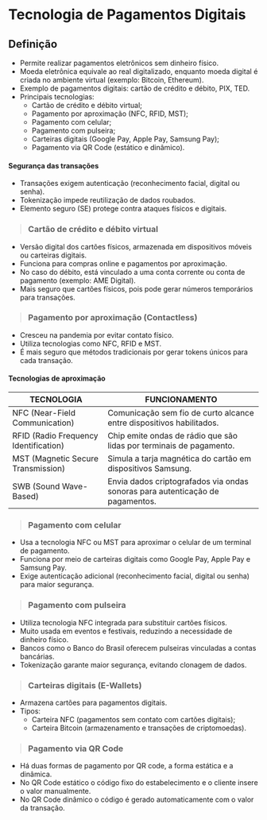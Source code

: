 # Tecnologia de Pagamentos Digitais

## Definição 
- Permite realizar pagamentos eletrônicos sem dinheiro físico.  
- Moeda eletrônica equivale ao real digitalizado, enquanto moeda digital é criada no ambiente virtual (exemplo: Bitcoin, Ethereum).  
- Exemplo de pagamentos digitais: cartão de crédito e débito, PIX, TED.  
- Principais tecnologias:  
  - Cartão de crédito e débito virtual;  
  - Pagamento por aproximação (NFC, RFID, MST);
  - Pagamento com celular;  
  - Pagamento com pulseira;   
  - Carteiras digitais (Google Pay, Apple Pay, Samsung Pay);  
  - Pagamento via QR Code (estático e dinâmico).  

#### Segurança das transações
- Transações exigem autenticação (reconhecimento facial, digital ou senha).  
- Tokenização impede reutilização de dados roubados.  
- Elemento seguro (SE) protege contra ataques físicos e digitais. 

> ### Cartão de crédito e débito virtual  
- Versão digital dos cartões físicos, armazenada em dispositivos móveis ou carteiras digitais.  
- Funciona para compras online e pagamentos por aproximação.  
- No caso do débito, está vinculado a uma conta corrente ou conta de pagamento (exemplo: AME Digital).  
- Mais seguro que cartões físicos, pois pode gerar números temporários para transações.

> ### Pagamento por aproximação (Contactless) 
- Cresceu na pandemia por evitar contato físico.  
- Utiliza tecnologias como NFC, RFID e MST.  
- É mais seguro que métodos tradicionais por gerar tokens únicos para cada transação.  

#### Tecnologias de aproximação  

| TECNOLOGIA                            | FUNCIONAMENTO                                                                 |
|---------------------------------------|-------------------------------------------------------------------------------|
| NFC (Near-Field Communication)        | Comunicação sem fio de curto alcance entre dispositivos habilitados.          |
| RFID (Radio Frequency Identification) | Chip emite ondas de rádio que são lidas por terminais de pagamento.           |
| MST (Magnetic Secure Transmission)    | Simula a tarja magnética do cartão em dispositivos Samsung.                   |
| SWB (Sound Wave-Based)                | Envia dados criptografados via ondas sonoras para autenticação de pagamentos. |

> ### Pagamento com celular  
- Usa a tecnologia NFC ou MST para aproximar o celular de um terminal de pagamento.  
- Funciona por meio de carteiras digitais como Google Pay, Apple Pay e Samsung Pay.  
- Exige autenticação adicional (reconhecimento facial, digital ou senha) para maior segurança.  

> ### Pagamento com pulseira  
- Utiliza tecnologia NFC integrada para substituir cartões físicos.  
- Muito usada em eventos e festivais, reduzindo a necessidade de dinheiro físico.  
- Bancos como o Banco do Brasil oferecem pulseiras vinculadas a contas bancárias.  
- Tokenização garante maior segurança, evitando clonagem de dados.  

> ### Carteiras digitais (E-Wallets)  
- Armazena cartões para pagamentos digitais.  
- Tipos:  
  - Carteira NFC (pagamentos sem contato com cartões digitais);  
  - Carteira Bitcoin (armazenamento e transações de criptomoedas).  

> ### Pagamento via QR Code  
- Há duas formas de pagamento por QR code, a forma estática e a dinâmica.
- No QR Code estático o código fixo do estabelecimento e o cliente insere o valor manualmente.  
- No QR Code dinâmico o código é gerado automaticamente com o valor da transação.   